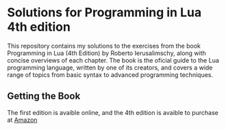 # Solutions for Programming in Lua 4th edition

This repository contains my solutions to the exercises from the book Programming in Lua (4th Edition) by Roberto Ierusalimschy, along with concise overviews of each chapter. The book is the oficial guide to the Lua programming language, written by one of its creators, and covers a wide range of topics from basic syntax to advanced programming techniques.

## Getting the Book

The first edition is avaible online, and the 4th edition is avaible to purchase at [Amazon](https://www.amazon.com/Programming-Lua-Fourth-Roberto-Ierusalimschy/dp/8590379868)
